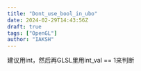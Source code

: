 ```yaml
---
title: "Dont_use_bool_in_ubo"
date: 2024-02-29T14:43:56Z
draft: true
tags: ["OpenGL"]
author: "IAKSH"
---
```


建议用int，然后再GLSL里用int_val == 1来判断
